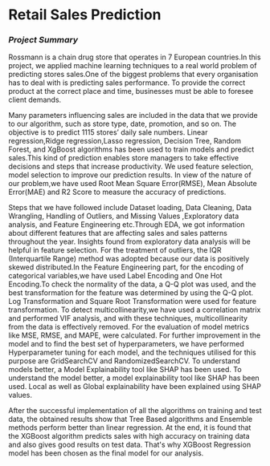 # Retail Sales Prediction 

### *Project Summary*

Rossmann is a chain drug store that operates in 7 European countries.In this project, we applied machine learning techniques to a real world problem of predicting stores sales.One of the biggest problems that every organisation has to deal with is predicting sales performance. To provide the correct product at the correct place and time, businesses must be able to foresee client demands.

Many parameters influencing sales are included in the data that we provide to our algorithm, such as store type, date, promotion, and so on. The objective is to predict 1115 stores’ daily sale numbers. Linear regression,Ridge regression,Lasso regression, Decision Tree, Random Forest, and XgBoost algorithms has been used to train models and predict sales.This kind of prediction enables store managers to take effective decisions and steps that increase productivity. We used feature selection, model selection to improve our prediction results. In view of the nature of our problem,we have used Root Mean Square Error(RMSE), Mean Absolute Error(MAE) and R2 Score to measure the accuracy of predictions.

Steps that we have followed include Dataset loading, Data Cleaning, Data Wrangling, Handling of Outliers, and Missing Values ,Exploratory data analysis, and Feature Engineering etc.Through EDA, we got information about different features that are affecting sales and sales patterns throughout the year. Insights found from exploratory data analysis will be helpful in feature selection. For the treatment of outliers, the IQR (Interquartile Range) method was adopted because our data is positively skewed distributed.In the Feature Engineering part, for the encoding of categorical variables,we have used Label Encoding and One Hot Encoding.To check the normality of the data, a Q-Q plot was used, and the best transformation for the feature was determined by using the Q-Q plot. Log Transformation and Square Root Transformation were used for feature transformation. To detect multicollinearity,we have used a correlation matrix and performed VIF analysis, and with these techniques, multicollinearity from the data is effectively removed. For the evaluation of model metrics like MSE, RMSE, and MAPE, were calculated. For further improvement in the model and to find the best set of hyperparameters, we have performed Hyperparameter tuning for each model, and the techniques utilised for this purpose are GridSearchCV and RandomizedSearchCV. To understand models better, a Model Explainability tool like SHAP has been used. To understand the model better, a model explainability tool like SHAP has been used. Local as well as Global explainability have been explained using SHAP values.

After the successful implementation of all the algorithms on training and test data, the obtained results show that Tree Based algorithms and Ensemble methods perform better than linear regression. At the end, it is found that the XGBoost algorithm predicts sales with high accuracy on training data and also gives good results on test data. That's why XGBoost Regression model has been chosen as the final model for our analysis.


